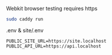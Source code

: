 Webkit browser testing requires https

```bash
sudo caddy run
```

.env & site/.env

```.env
PUBLIC_SITE_URL=https://site.localhost
PUBLIC_API_URL=https://api.localhost
```
